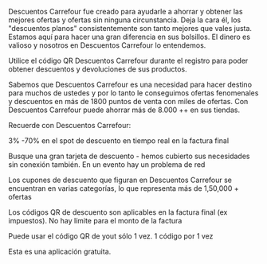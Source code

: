 Descuentos Carrefour fue creado para ayudarle a ahorrar y obtener las mejores ofertas y ofertas sin ninguna circunstancia. Deja la cara él, los "descuentos planos" consistentemente son tanto mejores que vales justa. Estamos aquí para hacer una gran diferencia en sus bolsillos. El dinero es valioso y nosotros en Descuentos Carrefour lo entendemos.

Utilice el código QR Descuentos Carrefour durante el registro para poder obtener descuentos y devoluciones de sus productos.

Sabemos que Descuentos Carrefour es una necesidad para hacer destino para muchos de ustedes y por lo tanto le conseguimos ofertas fenomenales y descuentos en más de 1800 puntos de venta con miles de ofertas. Con Descuentos Carrefour puede ahorrar más de 8.000 ++ en sus tiendas.


Recuerde con Descuentos Carrefour:

3% -70% en el spot de descuento en tiempo real en la factura final

Busque una gran tarjeta de descuento - hemos cubierto sus necesidades sin conexión también. En un evento hay un problema de red

Los cupones de descuento que figuran en Descuentos Carrefour se encuentran en varias categorías, lo que representa más de 1,50,000 + ofertas

Los códigos QR de descuento son aplicables en la factura final (ex impuestos). No hay límite para el monto de la factura

Puede usar el código QR de yout sólo 1 vez. 1 código por 1 vez

Esta es una aplicación gratuita.
